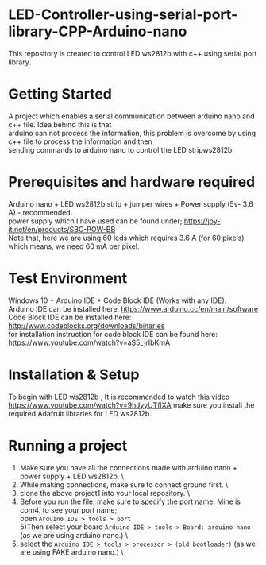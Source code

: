 # LED-Controller-using-serial-port-library-CPP-Arduino-nano
This repository is created to control LED ws2812b with c++ using serial port library. 

# Getting Started
A project which enables a serial communication between arduino nano and c++ file. Idea behind this is that\
arduino can not process the information, this problem is overcome by using c++ file to process the information and then\
sending commands to arduino nano to control the LED stripws2812b.

# Prerequisites and hardware required

Arduino nano + LED ws2812b strip + jumper wires + Power supply (5v- 3.6 A) - recommended.\
power supply which I have used can be found under; https://joy-it.net/en/products/SBC-POW-BB \
Note that, here we are using 60 leds which requires 3.6 A (for 60 pixels) which means, we need 60 mA per pixel.

# Test Environment

Windows 10 + Arduino IDE + Code Block IDE (Works with any IDE).\
Arduino IDE can be installed here: https://www.arduino.cc/en/main/software \
Code Block IDE can be installed here: http://www.codeblocks.org/downloads/binaries \
for installation instruction for code block IDE can be found here: https://www.youtube.com/watch?v=aS5_jrIbKmA

# Installation & Setup

To begin with LED ws2812b , It is recommended to watch this video https://www.youtube.com/watch?v=9hJyyUTflXA
make sure you install the required Adafruit libraries for LED ws2812b.

# Running a project

1) Make sure you have all the connections made with arduino nano + power supply + LED ws2812b. \
2) While making connections, make sure to connect ground first. \
3) clone the above project1 into your local repository. \
4) Before you run the file, make sure to specify the port name. Mine is com4. to see your port name; \
open ```Arduino IDE > tools > port ``` \
5)Then select your board ```Arduino IDE > tools > Board: arduino nano``` (as we are using arduino nano.) \
6) select the ```Arduino IDE > tools > processor > (old bootloader)``` (as we are using FAKE arduino nano.) \


